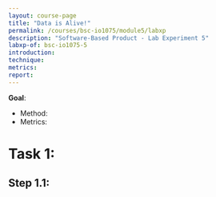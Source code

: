 ```yaml
---
layout: course-page
title: "Data is Alive!"
permalink: /courses/bsc-io1075/module5/labxp
description: "Software-Based Product - Lab Experiment 5"
labxp-of: bsc-io1075-5
introduction:
technique:
metrics:
report:
---
```


**Goal**: 

* Method: 
* Metrics: 

# Task 1:

## Step 1.1:
